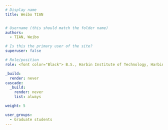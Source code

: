 ```yaml
---
# Display name
title: Weibo TIAN


# Username (this should match the folder name)
authors:
  - TIAN, Weibo

# Is this the primary user of the site?
superuser: false

# Role/position
role: <font color="Black"> B.S., Harbin Institute of Technology, Harbin, China <br/> E-mail wtianaf at connect.ust.hk</font>

_build:
  render: never
cascade:
  _build:
    render: never
    list: always

weight: 5

user_groups:
  - Graduate students
---
```

